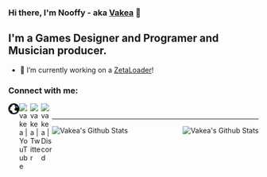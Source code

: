 ### Hi there, I'm Nooffy - aka [Vakea][twitter] 👋

## I'm a Games Designer and Programer and Musician producer.
- 🌋 I’m currently working on a [ZetaLoader][ZetaLoader]!

### Connect with me:

[<img align="left" alt="kibblelands" width="22px" src="https://raw.githubusercontent.com/iconic/open-iconic/master/svg/globe.svg" />][website]
[<img align="left" alt="vakea | YouTube" width="22px" src="https://cdn.jsdelivr.net/npm/simple-icons@v3/icons/youtube.svg" />][youtube]
[<img align="left" alt="vakea | Twitter" width="22px" src="https://cdn.jsdelivr.net/npm/simple-icons@v3/icons/twitter.svg" />][twitter]
[<img align="left" alt="vakea | Discord" width="22px" src="https://cdn.jsdelivr.net/npm/simple-icons@v3/icons/discord.svg" />][discord]

<br />

---

<img align="left" alt="Vakea's Github Stats" src="https://github-readme-statsdf-lzgxznp6g-nooffy.vercel.app/api/top-langs?langs_count=300&theme=midnight-purple&show_icons=true&hide_border=true" />
<img align="right" alt="Vakea's Github Stats" src="https://github-readme-statsdf-lzgxznp6g-nooffy.vercel.app/api?layout=compact&theme=midnight-purple&show_icons=true&hide_border=true" />


[website]: https://kibblelands.net
[ZetaLoader]: https://github.com/Nooffy/ZetaLoader
[twitter]: https://twitter.com/NO0ffy
[discord]: https://discord.gg/M38gnsvtqt
[youtube]: soonTM
[intellij]: https://www.jetbrains.com/idea/
[git]: https://www.jetbrains.com/idea/
[github]: https://www.github.com/Nooffy

